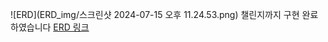 ![ERD](ERD_img/스크린샷 2024-07-15 오후 11.24.53.png)
챌린지까지 구현 완료하였습니다
[ERD 링크](https://www.erdcloud.com/d/icHQiqEWe3Ck2z9Tf)